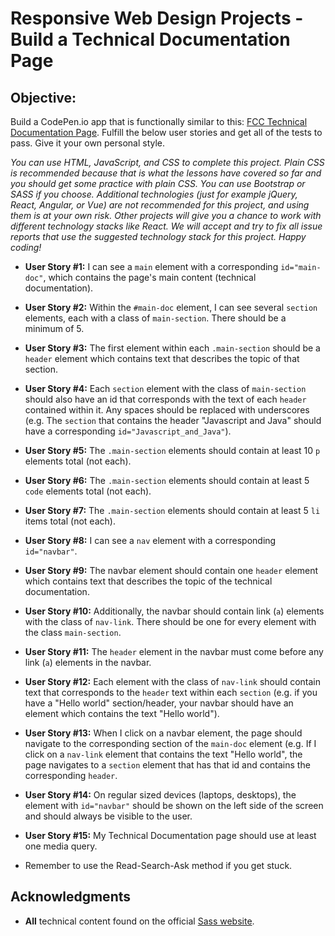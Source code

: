 
# Responsive Web Design Projects - Build a Technical Documentation Page

## Objective: 
Build a CodePen.io app that is functionally similar to this: [FCC Technical Documentation Page](https://codepen.io/freeCodeCamp/full/NdrKKL).
Fulfill the below user stories and get all of the tests to pass. Give it your own personal style.

*You can use HTML, JavaScript, and CSS to complete this project. Plain CSS is recommended because that is what the lessons have covered so far and you should get some practice with plain CSS. You can use Bootstrap or SASS if you choose. Additional technologies (just for example jQuery, React, Angular, or Vue) are not recommended for this project, and using them is at your own risk. Other projects will give you a chance to work with different technology stacks like React. We will accept and try to fix all issue reports that use the suggested technology stack for this project. Happy coding!*

* **User Story #1:** I can see a `main` element with a corresponding `id="main-doc"`, which contains the page's main content (technical documentation).
* **User Story #2:** Within the `#main-doc` element, I can see several `section` elements, each with a class of `main-section`. There should be a minimum of 5.
* **User Story #3:** The first element within each `.main-section` should be a `header` element which contains text that describes the topic of that section.
* **User Story #4:** Each `section` element with the class of `main-section` should also have an id that corresponds with the text of each `header` contained within it. Any spaces should be replaced with underscores (e.g. The `section` that contains the header "Javascript and Java" should have a corresponding `id="Javascript_and_Java"`).
* **User Story #5:** The `.main-section` elements should contain at least 10 `p` elements total (not each).
* **User Story #6:** The `.main-section` elements should contain at least 5 `code` elements total (not each).
* **User Story #7:** The `.main-section` elements should contain at least 5 `li` items total (not each).
* **User Story #8:** I can see a `nav` element with a corresponding `id="navbar"`.
* **User Story #9:** The navbar element should contain one `header` element which contains text that describes the topic of the technical documentation.
* **User Story #10:** Additionally, the navbar should contain link (`a`) elements with the class of `nav-link`. There should be one for every element with the class `main-section`.
* **User Story #11:** The `header` element in the navbar must come before any link (`a`) elements in the navbar.
* **User Story #12:** Each element with the class of `nav-link` should contain text that corresponds to the `header` text within each `section` (e.g. if you have a "Hello world" section/header, your navbar should have an element which contains the text "Hello world").
* **User Story #13:** When I click on a navbar element, the page should navigate to the corresponding section of the `main-doc` element (e.g. If I click on a `nav-link` element that contains the text "Hello world", the page navigates to a `section` element that has that id and contains the corresponding `header`.
* **User Story #14:** On regular sized devices (laptops, desktops), the element with `id="navbar"` should be shown on the left side of the screen and should always be visible to the user.
* **User Story #15:** My Technical Documentation page should use at least one media query.

* Remember to use the Read-Search-Ask method if you get stuck.

## Acknowledgments
* **All** technical content found on the official [Sass website](https://sass-lang.com/).